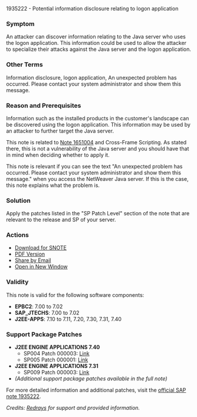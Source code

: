 1935222 - Potential information disclosure relating to logon application

### Symptom

An attacker can discover information relating to the Java server who uses the logon application. This information could be used to allow the attacker to specialize their attacks against the Java server and the logon application.

### Other Terms

Information disclosure, logon application, An unexpected problem has occurred. Please contact your system administrator and show them this message.

### Reason and Prerequisites

Information such as the installed products in the customer's landscape can be discovered using the logon application. This information may be used by an attacker to further target the Java server.

This note is related to [Note 1651004](https://me.sap.com/notes/1651004) and Cross-Frame Scripting. As stated there, this is not a vulnerability of the Java server and you should have that in mind when deciding whether to apply it.

This note is relevant if you can see the text "An unexpected problem has occurred. Please contact your system administrator and show them this message." when you access the NetWeaver Java server. If this is the case, this note explains what the problem is.

### Solution

Apply the patches listed in the "SP Patch Level" section of the note that are relevant to the release and SP of your server.

### Actions

- [Download for SNOTE](https://notesdownloads.sap.com/note/0040000017751272017)
- [PDF Version](https://userapps.support.sap.com/sap/support/sfm/notes/print/0001935222?language=en-US&token=7379CDBA1690042501B8E273539E8DC9)
- [Share by Email](https://me.sap.com/share/1935222)
- [Open in New Window](https://me.sap.com/window/1935222)

### Validity

This note is valid for the following software components:

- **EPBC2**: 7.00 to 7.02
- **SAP_JTECHS**: 7.00 to 7.02
- **J2EE-APPS**: 7.10 to 7.11, 7.20, 7.30, 7.31, 7.40

### Support Package Patches

- **J2EE ENGINE APPLICATIONS 7.40**
  - SP004 Patch 000003: [Link](https://me.sap.com/support/swdc/notes?cvnr=67838200100200019677&support_package=SP004&patch_level=000003)
  - SP005 Patch 000001: [Link](https://me.sap.com/support/swdc/notes?cvnr=67838200100200019677&support_package=SP005&patch_level=000001)
- **J2EE ENGINE APPLICATIONS 7.31**
  - SP009 Patch 000003: [Link](https://me.sap.com/support/swdc/notes?cvnr=01200314690200014361&support_package=SP009&patch_level=000003)
- *(Additional support package patches available in the full note)*

For more detailed information and additional patches, visit the [official SAP note 1935222](https://me.sap.com/notes/1935222).

*Credits: [Redrays](https://redrays.io) for support and provided information.*
